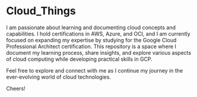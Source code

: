 # Cloud_Things

I am passionate about learning and documenting cloud concepts and capabilities. I hold certifications in AWS, Azure, and OCI, and I am currently focused on expanding my expertise by studying for the Google Cloud Professional Architect certification. This repository is a space where I document my learning process, share insights, and explore various aspects of cloud computing while developing practical skills in GCP.

Feel free to explore and connect with me as I continue my journey in the ever-evolving world of cloud technologies.

Cheers!
